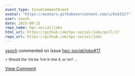```yaml
---
event_type: IssueCommentEvent
avatar: "https://avatars.githubusercontent.com/u/814322?"
user: vsoch
date: 2023-09-21
repo_name: hpc-social/jobs
html_url: https://github.com/hpc-social/jobs/pull/17
repo_url: https://github.com/hpc-social/jobs
---
```


<a href='https://github.com/vsoch' target='_blank'>vsoch</a> commented on issue <a href='https://github.com/hpc-social/jobs/pull/17' target='_blank'>hpc-social/jobs#17</a>.

<small>> Should the %b be %m in line 4, or no?...</small>

<a href='https://github.com/hpc-social/jobs/pull/17' target='_blank'>View Comment</a>
